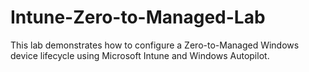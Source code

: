 # Intune-Zero-to-Managed-Lab
This lab demonstrates how to configure a Zero-to-Managed Windows device lifecycle using Microsoft Intune and Windows Autopilot.
